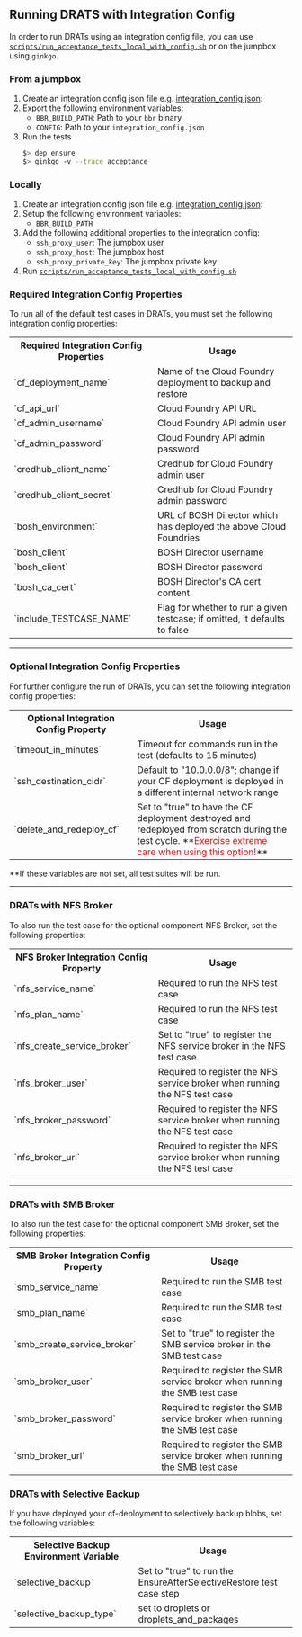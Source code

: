## Running DRATS with Integration Config

In order to run DRATs using an integration config file, you can use [`scripts/run_acceptance_tests_local_with_config.sh`](../scripts/run_acceptance_tests_local_with_config.sh) or on the jumpbox using `ginkgo`.


### From a jumpbox
1. Create an integration config json file e.g. [integration_config.json](../ci/integration_config.json):
1. Export the following environment variables:
   * `BBR_BUILD_PATH`: Path to your `bbr` binary
   * `CONFIG`: Path to your `integration_config.json`
1. Run the tests
   ```bash
   $> dep ensure
   $> ginkgo -v --trace acceptance
   ```

### Locally
1. Create an integration config json file e.g. [integration_config.json](../ci/integration_config.json):
1. Setup the following environment variables:
   * `BBR_BUILD_PATH`
1. Add the following additional properties to the integration config:
   *  `ssh_proxy_user`: The jumpbox user
   *  `ssh_proxy_host`: The jumpbox host
   *  `ssh_proxy_private_key`: The jumpbox private key
1. Run [`scripts/run_acceptance_tests_local_with_config.sh`](../scripts/run_acceptance_tests_local_with_config.sh)

### Required Integration Config Properties
To run all of the default test cases in DRATs, you must set the following integration config properties:

<table style="width:100%">
  <tr>
    <th>Required Integration Config Properties</th>
    <th>Usage</th>
  </tr>
  <tr>
    <td>`cf_deployment_name`</td>
    <td>Name of the Cloud Foundry deployment to backup and restore</td>
  </tr>
  <tr>
    <td>`cf_api_url`</td>
    <td>Cloud Foundry API URL</td>
  </tr>
  <tr>
    <td>`cf_admin_username`</td>
    <td>Cloud Foundry API admin user</td>
  </tr>
  <tr>
    <td>`cf_admin_password`</td>
    <td>Cloud Foundry API admin password</td>
  </tr>
    <tr>
      <td>`credhub_client_name`</td>
      <td>Credhub for Cloud Foundry admin user</td>
    </tr>
    <tr>
      <td>`credhub_client_secret`</td>
      <td>Credhub for Cloud Foundry admin password</td>
    </tr>
  <tr>
    <td>`bosh_environment`</td>
    <td>URL of BOSH Director which has deployed the above Cloud Foundries</td>
  </tr>
  <tr>
    <td>`bosh_client`</td>
    <td>BOSH Director username</td>
  </tr>
  <tr>
    <td>`bosh_client`</td>
    <td>BOSH Director password</td>
  </tr>
  <tr>
    <td>`bosh_ca_cert`</td>
    <td>BOSH Director's CA cert content</td>
  </tr>
  <tr>
    <td>`include_TESTCASE_NAME`</td>
    <td>Flag for whether to run a given testcase; if omitted, it defaults to false</td>
  </tr>
</table>

---

### Optional Integration Config Properties
For further configure the run of DRATs, you can set the following integration config properties:
<table style="width:100%">
  <tr>
    <th>Optional Integration Config Property</th>
    <th>Usage</th>
  </tr>
    <tr>
        <td>`timeout_in_minutes`</td>
        <td>Timeout for commands run in the test (defaults to 15 minutes)</td>
    </tr>
    <tr>
        <td>`ssh_destination_cidr`</td>
        <td>Default to "10.0.0.0/8"; change if your CF deployment is deployed in a different internal network range</td>
    <tr>
    <tr>
        <td>`delete_and_redeploy_cf`</td>
        <td>Set to "true" to have the CF deployment destroyed and redeployed from scratch during the test cycle. 
        **<span style="color:red">Exercise extreme care when using this option!</span>**</td>
    <tr>
</table>

**If these variables are not set, all test suites will be run.

---

### DRATs with NFS Broker
To also run the test case for the optional component NFS Broker, set the following properties:
<table style="width:100%">
  <tr>
    <th>NFS Broker Integration Config Property</th>
    <th>Usage</th>
  </tr>
    <tr>
        <td>`nfs_service_name`</td>
        <td>Required to run the NFS test case</td>
    <tr>
    <tr>
        <td>`nfs_plan_name`</td>
        <td>Required to run the NFS test case</td>
    <tr>
    <tr>
        <td>`nfs_create_service_broker`</td>
        <td>Set to "true" to register the NFS service broker in the NFS test case</td>
    <tr>
    <tr>
        <td>`nfs_broker_user`</td>
        <td>Required to register the NFS service broker when running the NFS test case</td>
    <tr>
    <tr>
        <td>`nfs_broker_password`</td>
        <td>Required to register the NFS service broker when running the NFS test case</td>
    <tr>
    <tr>
        <td>`nfs_broker_url`</td>
        <td>Required to register the NFS service broker when running the NFS test case</td>
    <tr>
</table>

---

### DRATs with SMB Broker
To also run the test case for the optional component SMB Broker, set the following properties:
<table style="width:100%">
  <tr>
    <th>SMB Broker Integration Config Property</th>
    <th>Usage</th>
  </tr>
    <tr>
        <td>`smb_service_name`</td>
        <td>Required to run the SMB test case</td>
    <tr>
    <tr>
        <td>`smb_plan_name`</td>
        <td>Required to run the SMB test case</td>
    <tr>
    <tr>
        <td>`smb_create_service_broker`</td>
        <td>Set to "true" to register the SMB service broker in the SMB test case</td>
    <tr>
    <tr>
        <td>`smb_broker_user`</td>
        <td>Required to register the SMB service broker when running the SMB test case</td>
    <tr>
    <tr>
        <td>`smb_broker_password`</td>
        <td>Required to register the SMB service broker when running the SMB test case</td>
    <tr>
    <tr>
        <td>`smb_broker_url`</td>
        <td>Required to register the SMB service broker when running the SMB test case</td>
    <tr>
</table>


### DRATs with Selective Backup
If you have deployed your cf-deployment to selectively backup blobs, set the following variables:
<table style="width:100%">
  <tr>
    <th>Selective Backup Environment Variable</th>
    <th>Usage</th>
  </tr>
    <tr>
        <td>`selective_backup`</td>
        <td>Set to "true" to run the EnsureAfterSelectiveRestore test case step</td>
    <tr>
    <tr>
        <td>`selective_backup_type`</td>
        <td>set to droplets or droplets_and_packages</td>
    <tr>
</table>
